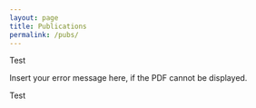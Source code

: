 ```yaml
---
layout: page
title: Publications
permalink: /pubs/
---
```

Test

<object width="400" height="500" type="application/pdf" data="/Coburn_Vevea_2015.pdf">
    <p>Insert your error message here, if the PDF cannot be displayed.</p>
</object>

Test
